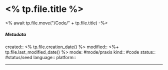 # <% tp.file.title %>
<% await tp.file.move("/Code/" + tp.file.title) -%>

##### Metadata
created:: <% tp.file.creation_date() %>
modified:: <%+ tp.file.last_modified_date() %>
mode: #mode/praxis 
kind:: #code
status:: #status/seed
language:: 
platform::
***
